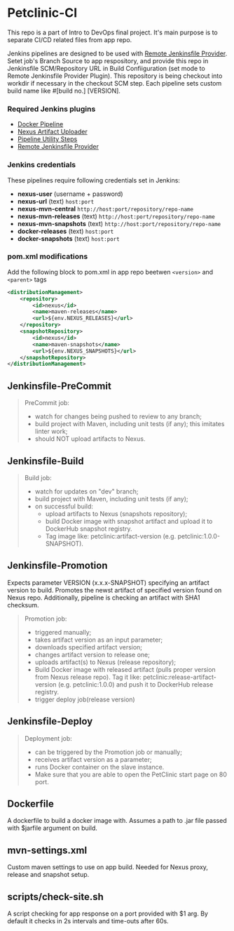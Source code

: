 # Petclinic-CI

This repo is a part of Intro to DevOps final project. It's main purpose is to separate CI/CD related files from app repo.

Jenkins pipelines are designed to be used with [Remote Jenkinsfile Provider](https://plugins.jenkins.io/remote-file/). Setet job's Branch Source to app respository, and provide this repo in Jenkinsfile SCM/Repository URL in Build Confiiguration (set mode to Remote Jenkinsfile Provider Plugin). This repository is being checkout into workdir if necessary in the checkout SCM step. Each pipeline sets custom build name like #[build no.] [VERSION].

### Required Jenkins plugins
- [Docker Pipeline](https://plugins.jenkins.io/docker-workflow/)
- [Nexus Artifact Uploader](https://plugins.jenkins.io/nexus-artifact-uploader/)
- [Pipeline Utility Steps](https://plugins.jenkins.io/pipeline-utility-steps/)
- [Remote Jenkinsfile Provider](https://plugins.jenkins.io/remote-file/)

### Jenkins credentials

These pipelines require following credentials set in Jenkins:
- **nexus-user** (username + password)
- **nexus-url** (text) `host:port`
- **nexus-mvn-central** `http://host:port/repository/repo-name`
- **nexus-mvn-releases** (text) `http://host:port/repository/repo-name`
- **nexus-mvn-snapshots** (text) `http://host:port/repository/repo-name`
- **docker-releases** (text) `host:port`
- **docker-snapshots** (text) `host:port`


### pom.xml modifications

Add the following block to pom.xml in app repo beetwen `<version>` and `<parent>` tags

```xml
<distributionManagement>
    <repository>
        <id>nexus</id>
        <name>maven-releases</name>
        <url>${env.NEXUS_RELEASES}</url>
    </repository>
    <snapshotRepository>
        <id>nexus</id>
        <name>maven-snapshots</name>
        <url>${env.NEXUS_SNAPSHOTS}</url>
    </snapshotRepository>
</distributionManagement>
```

## Jenkinsfile-PreCommit

> PreCommit job:
> - watch for changes being pushed to review to any branch;
> - build project with Maven, including unit tests (if any); this imitates linter work;
> - should NOT upload artifacts to Nexus.

## Jenkinsfile-Build

> Build job:
> - watch for updates on "dev" branch;
> - build project with Maven, including unit tests (if any);
> - on successful build:
>    * upload artifacts to Nexus (snapshots repository);
>    * build Docker image with snapshot artifact and upload it to DockerHub snapshot registry. 
>    * Tag image like: petclinic:artifact-version (e.g. petclinic:1.0.0-SNAPSHOT).

## Jenkinsfile-Promotion

Expects parameter VERSION (x.x.x-SNAPSHOT) specifying an artifact version to build. Promotes the newst artifact of specified version found on Nexus repo. 
Additionally, pipeline is checking an artifact with SHA1 checksum.

>Promotion job:
> - triggered manually;
> - takes artifact version as an input parameter; 
> - downloads specified artifact version;
> - changes artifact version to release one;
> - uploads artifact(s) to Nexus (release repository);
> - Build Docker image with released artifact (pulls proper version from Nexus release repo). Tag it like: petclinic:release-artifact-version (e.g. petclinic:1.0.0) and push it to DockerHub release registry.
> - trigger deploy job(release version)


## Jenkinsfile-Deploy

> Deployment job:
> - can be triggered by the Promotion job or manually;
> - receives artifact version as a parameter;
> - runs Docker container on the slave instance. 
> - Make sure that you are able to open the PetClinic start page on 80 port.

## Dockerfile

A dockerfile to build a docker image with. Assumes a path to .jar file passed with $jarfile argument on build.

## mvn-settings.xml

Custom maven settings to use on app build. Needed for Nexus proxy, release and snapshot setup.

## scripts/check-site.sh

A script checking for app response on a port provided with $1 arg. By default it checks in 2s intervals and time-outs after 60s.